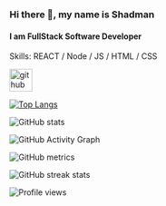 ### Hi there 👋, my name is Shadman
#### I am FullStack Software Developer

Skills: REACT / Node / JS / HTML / CSS



[<img src='https://cdn.jsdelivr.net/npm/simple-icons@3.0.1/icons/github.svg' alt='github' height='40'>](https://github.com/shadmanhere)  

[![Top Langs](https://github-readme-stats.vercel.app/api/top-langs/?username=shadmanhere)](https://github.com/anuraghazra/github-readme-stats)

![GitHub stats](https://github-readme-stats.vercel.app/api?username=shadmanhere&show_icons=true&count_private=true)  

![GitHub Activity Graph](https://activity-graph.herokuapp.com/graph?username=shadmanhere)  

![GitHub metrics](https://metrics.lecoq.io/shadmanhere)  

![GitHub streak stats](https://github-readme-streak-stats.herokuapp.com/?user=shadmanhere)  

![Profile views](https://gpvc.arturio.dev/shadmanhere)  